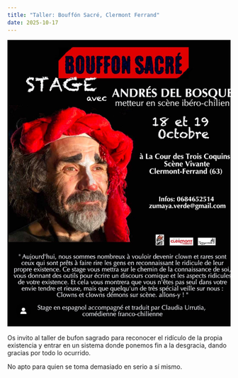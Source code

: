 ```yaml
---
title: "Taller: Bouffón Sacré, Clermont Ferrand"
date: 2025-10-17
---
```


![](cartel.jpg)

Os invito al taller de bufon sagrado para
reconocer el ridículo de la propia existencia
y entrar en un sistema donde ponemos 
fin a la desgracia, dando gracias por todo lo ocurrido.

No apto para quien se toma demasiado en serio a sí mismo.


